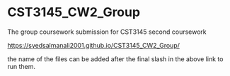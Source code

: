 # CST3145_CW2_Group
The group coursework submission for CST3145 second coursework

https://syedsalmanali2001.github.io/CST3145_CW2_Group/

the name of the files can be added after the final slash in the above link to run them.